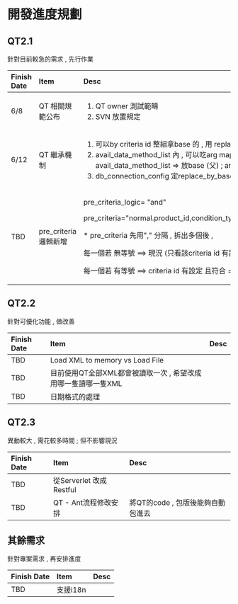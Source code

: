 # 開發進度規劃

## QT2.1

針對目前較急的需求 , 先行作業

<table>
  <thead>
    <tr>
      <th style="text-align:left">Finish Date</th>
      <th style="text-align:left">Item</th>
      <th style="text-align:left">Desc</th>
    </tr>
  </thead>
  <tbody>
    <tr>
      <td style="text-align:left">6/8</td>
      <td style="text-align:left">QT &#x76F8;&#x95DC;&#x898F;&#x7BC4;&#x516C;&#x5E03;</td>
      <td style="text-align:left">
        <ol>
          <li>QT owner &#x6E2C;&#x8A66;&#x7BC4;&#x7587;</li>
          <li>SVN &#x653E;&#x7F6E;&#x898F;&#x5B9A;</li>
        </ol>
      </td>
    </tr>
    <tr>
      <td style="text-align:left">6/12</td>
      <td style="text-align:left">QT &#x7E7C;&#x627F;&#x6A5F;&#x5236;</td>
      <td style="text-align:left">
        <p></p>
        <ol>
          <li>&#x53EF;&#x4EE5;by criteria id &#x6574;&#x7D44;&#x62FF;base &#x7684; ,
            &#x7528; replace_by_base=&quot;true&quot;</li>
          <li>avail_data_method_list &#x5167; , &#x53EF;&#x4EE5;&#x5403;arg map &#x7684;&#x8B8A;&#x6578;avail_data_method_list
            =&gt; &#x653E;base (&#x7236;) ; arg map &#x653E;&#x4E0A;&#x5C64;(&#x5152;&#x5B50;)</li>
          <li>db_connection_config &#x5B9A;replace_by_base</li>
        </ol>
      </td>
    </tr>
    <tr>
      <td style="text-align:left">TBD</td>
      <td style="text-align:left">pre_criteria &#x908F;&#x8F2F;&#x65B0;&#x589E;</td>
      <td style="text-align:left">
        <p>pre_criteria_logic= &quot;and&quot;</p>
        <p>pre_criteria=&quot;normal.product_id,condition_type=seleted_by_preprocess&quot;</p>
        <p>* pre_criteria &#x5148;&#x7528;&quot;,&quot; &#x5206;&#x9694; , &#x62C6;&#x51FA;&#x591A;&#x500B;&#x5F8C;
          ,</p>
        <p>&#x6BCF;&#x4E00;&#x500B;&#x82E5; &#x7121;&#x7B49;&#x865F; ==&gt; &#x73FE;&#x6CC1;
          (&#x53EA;&#x770B;&#x8A72;criteria id &#x6709;&#x8A2D;&#x5B9A; &#x5C31;pass</p>
        <p>&#x6BCF;&#x4E00;&#x500B;&#x82E5; &#x6709;&#x7B49;&#x865F; ==&gt; criteria
          id &#x6709;&#x8A2D;&#x5B9A; &#x4E14;&#x7B26;&#x5408; = &#x5F8C;&#x9762;&#x7684;value
          &#x624D;pass</p>
      </td>
    </tr>
  </tbody>
</table>

## QT2.2

針對可優化功能 , 做改善

| Finish Date | Item | Desc |
| :--- | :--- | :--- |
| TBD | Load XML to memory vs Load File |  |
| TBD | 目前使用QT全部XML都會被讀取一次 , 希望改成用哪一隻讀哪一隻XML |  |
| TBD | 日期格式的處理 |  |

## QT2.3

異動較大 , 需花較多時間 ; 但不影響現況

| Finish Date | Item | Desc |
| :--- | :--- | :--- |
| TBD | 從Serverlet 改成 Restful |  |
| TBD | QT - Ant流程修改安排  | 將QT的code , 包版後能夠自動包進去 |

## 其餘需求

針對專案需求 , 再安排進度

| Finish Date | Item | Desc |
| :--- | :--- | :--- |
| TBD | 支援i18n |  |

